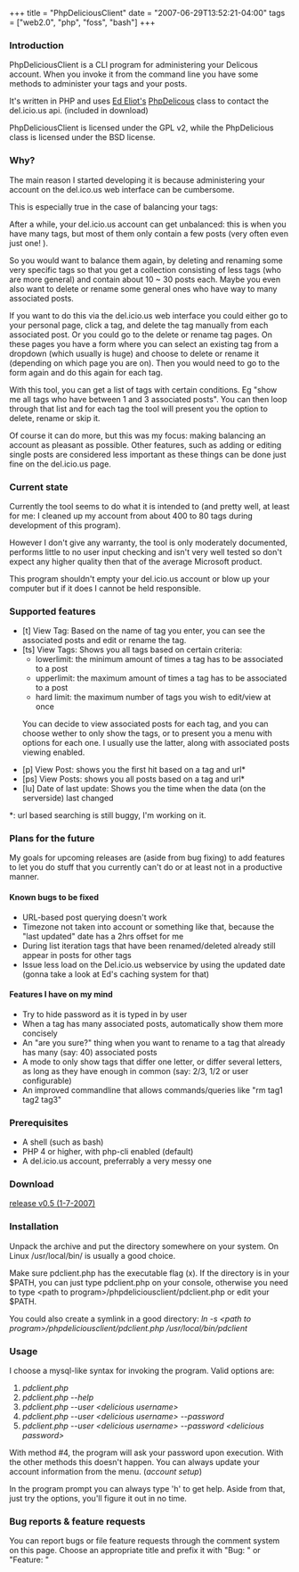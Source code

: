 +++
title = "PhpDeliciousClient"
date = "2007-06-29T13:52:21-04:00"
tags = ["web2.0", "php", "foss", "bash"]
+++
<h3>Introduction</h3>

<p>PhpDeliciousClient is a CLI program for administering your Delicous account.  When you invoke it from the command line you have some methods to administer your tags and your posts.</p>

<p>It's written in PHP and uses <a href="http://www.ejeliot.com/">Ed Eliot's</a> <a href="http://www.ejeliot.com/pages/php-delicious">PhpDelicous</a> class to contact the del.icio.us api. (included in download)<br />

PhpDeliciousClient is licensed under the GPL v2, while the PhpDelicious class is licensed under the BSD license.</p>

<h3>Why?</h3>

<p>The main reason I started developing it is because administering your account on the del.ico.us web interface can be cumbersome.<br />

This is especially true in the case of balancing your tags:<br />

After a while, your del.icio.us account can get unbalanced: this is when you have many tags, but most of them only contain a few posts (very often even just one! ).<br />

So you would want to balance them again, by deleting and renaming some very specific tags so that you get a collection consisting of less tags (who are more general) and contain about 10 ~ 30 posts each.  Maybe you even also want to delete or rename some general ones who have way to many associated posts.<br />

If you want to do this via the del.icio.us web interface you could either go to your personal page, click a tag, and delete the tag manually from each associated post.  Or you could go to the delete or rename tag pages.  On these pages you have a form where you can select an existing tag from a dropdown (which usually is huge) and choose to delete or rename it (depending on which page you are on).  Then you would need to go to the form again and do this again for each tag.</p>

<p>With this tool, you can get a list of tags with certain conditions.  Eg "show me all tags who have between 1 and 3 associated posts".  You can then loop through that list and for each tag the tool will present you the option to delete, rename or skip it.</p>

<p>Of course it can do more, but this was my focus: making balancing an account as pleasant as possible.  Other features, such as adding or editing single posts are considered less important as these things can be done just fine on the del.icio.us page.</p>

<h3>Current state</h3>

<p>Currently the tool seems to do what it is intended to (and pretty well, at least for me: I cleaned up my account from about 400 to 80 tags during development of this program).<br />

However I don't give any warranty, the tool is only moderately documented, performs little to no user input checking and isn't very well tested so don't expect any higher quality then that of the average Microsoft product.<br />

This program shouldn't empty your del.icio.us account or blow up your computer but if it does I cannot be held responsible.</p>

<h3>Supported features</h3>

<ul>

<li>[t] View Tag: Based on the name of tag you enter, you can see the associated posts and edit or rename the tag.</li>

<li>[ts]  View Tags: Shows you all tags based on certain criteria:

<ul>

<li>lowerlimit: the minimum amount of times a tag has to be associated to a post</li>

<li>upperlimit: the maximum amount of times a tag has to be associated to a post</li>

<li>hard limit: the maximum number of tags you wish to edit/view at once</li>

</ul>

<p>You can decide to view associated posts for each tag, and you can choose wether to only show the tags, or to present you a menu with options for each one.  I usually use the latter, along with associated posts viewing enabled.</li>

<li>[p] View Post: shows you the first hit based on a tag and url*</li>

<li>[ps] View Posts: shows you all posts based on a tag and url*</li>

<li>[lu] Date of last update: Shows you the time when the data (on the serverside) last changed</li>

</ul>

<p>*: url based searching is still buggy, I'm working on it.</p>

<h3>Plans for the future</h3>

<p>My goals for upcoming releases are (aside from bug fixing) to add features to let you do stuff that you currently can't do or at least not in a productive manner.  </p>

<h4>Known bugs to be fixed</h4>

<ul>

<li>URL-based post querying doesn't work</li>

<li>Timezone not taken into account or something like that, because the "last updated" date has a 2hrs offset for me</li>

<li>During list iteration tags that have been renamed/deleted already still appear in posts for other tags</li>

<li>Issue less load on the Del.icio.us webservice by using the updated date (gonna take a look at Ed's caching system for that)</li>

</ul>

<h4>Features I have on my mind</h4>

<ul>

<li>Try to hide password as it is typed in by user</li>

<li>When a tag has many associated posts, automatically show them more concisely</li>

<li>An "are you sure?" thing when you want to rename to a tag that already has many (say: 40) associated posts</li>

<li>A mode to only show tags that differ one letter, or differ several letters, as long as they have enough in common (say: 2/3, 1/2 or user configurable)</li>

<li>An improved commandline that allows commands/queries like "rm tag1 tag2 tag3"

</ul>

<h3>Prerequisites</h3>

<ul>

<li>A shell (such as bash)</li>

<li>PHP 4 or higher, with php-cli enabled (default)</li>

<li>A del.icio.us account, preferrably a very messy one</li>

</ul>

<h3>Download</h3>

<p><a href="http://users.edpnet.be/dieter/php_delicious_client_v05.zip" onClick="javascript:urchinTracker ('/files/php_delicious_client_v05.zip');">release v0.5 (1-7-2007)</a></p>

<h3>Installation</h3>

<p>Unpack the archive and put the directory somewhere on your system.  On Linux /usr/local/bin/ is usually a good choice.<br />

Make sure pdclient.php has the executable flag (x).  If the directory is in your $PATH, you can just type pdclient.php on your console, otherwise you need to type &lt;path to program&gt;/phpdeliciousclient/pdclient.php or edit your $PATH.</p>

<p>You could also create a symlink in a good directory: <em>ln -s &lt;path to program&gt;/phpdeliciousclient/pdclient.php /usr/local/bin/pdclient</em></p>

<h3>Usage</h3>

<p>I choose a mysql-like syntax for invoking the program.  Valid options are:</p>

<ol>

<li><em>pdclient.php</em></li>

<li><em>pdclient.php --help</em></li>

<li><em>pdclient.php --user &lt;delicious username&gt;</em></li>

<li><em>pdclient.php --user &lt;delicious username&gt; --password</em></li>

<li><em>pdclient.php --user &lt;delicious username&gt; --password &lt;delicious password&gt;</em></li>

</ol>

<p>With method #4, the program will ask your password upon execution.  With the other methods this doesn't happen.  You can always update your account information from the menu. (<em>account setup</em>)</p>

<p>In the program prompt you can always type 'h' to get help.  Aside from that, just try the options, you'll figure it out in no time.</p>

<h3>Bug reports &amp; feature requests</h3>

<p>You can report bugs or file feature requests through the comment system on this page. Choose an appropriate title and prefix it with "Bug: " or "Feature: "</p>
